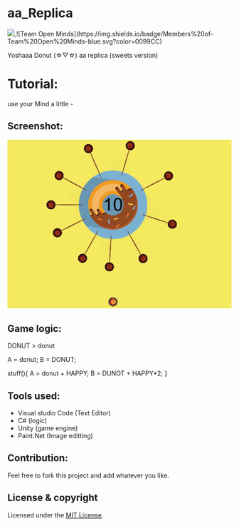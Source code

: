# aa_Replica
<a href="https://github.com/Doha-Helmaoui/aa_Replica/blob/master/LICENSE.md" alt="LICENSE">
        <img src="https://img.shields.io/badge/license-MIT-green/hero3131/aa_Replica.svg" />
</a>
![Team Open Minds](https://img.shields.io/badge/Members%20of-Team%20Open%20Minds-blue.svg?color=0099CC)

Yoshaaa Donut (☆▽☆)
aa replica (sweets version)

# Tutorial:

use your Mind a little *-*

## Screenshot:
<img src="screenshot\aa replica ss.PNG" />

## Game logic:
DONUT > donut

A = donut;
B = DONUT;

stuff(){
A = donut + HAPPY;
B = DUNOT + HAPPY*2;
}

## Tools used:
* Visual studio Code (Text Editor)
* C# (logic)
* Unity (game engine)
* Paint.Net (Image editting)

## Contribution:
Feel free to fork this project and add whatever you like.

## License & copyright
Licensed under the [MIT License](LICENSE.md).
